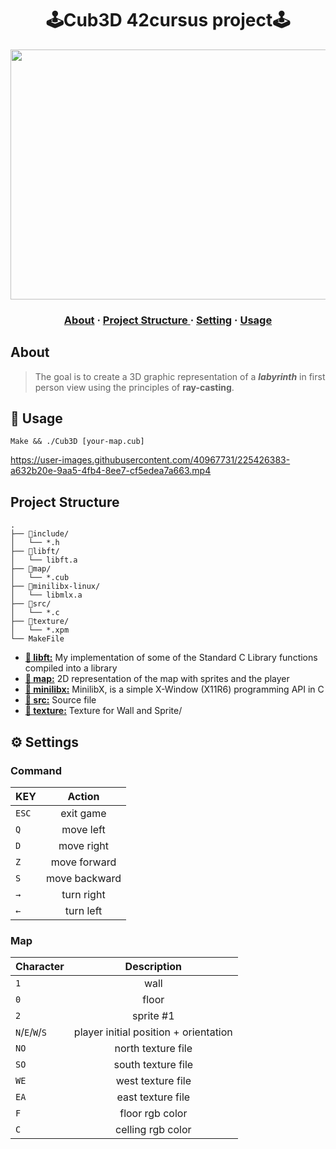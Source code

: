 <h1 align="center">
	🕹️Cub3D
 42cursus project🕹️
</h1>



<p align="center">
<img align="center" src="https://user-images.githubusercontent.com/40967731/225049319-46642cea-374a-40a3-9e4f-dfed374fceee.png" width="800" height="400">
</p>

<h3 align="center">
	<a href="#about">About</a>
	<span> · </span>
	<a href="#projetstructure"> Project Structure </a>
	<span> · </span>
	<a href="#setting">Setting</a>
	<span> · </span>
	<a href="#usage">Usage</a>
</h3>

<h2 id="about">
About
</h2>

> The goal is to create a 3D graphic representation of a ***labyrinth*** in first person view using the principles of **ray-casting**.

<h2 id="usage">
🔨 Usage
</h2>

```shell
Make && ./Cub3D [your-map.cub]
```

https://user-images.githubusercontent.com/40967731/225426383-a632b20e-9aa5-4fb4-8ee7-cf5edea7a663.mp4

<h2 id="projetstructure">
Project Structure
</h2>

```
.
├── 📁include/
│   └── *.h
├── 📁libft/
│   └── libft.a
├── 📁map/ 
│   └── *.cub
├── 📁minilibx-linux/
│   └── libmlx.a
├── 📁src/ 
│   └── *.c
├── 📁texture/
│   └── *.xpm
└── MakeFile
```


* [**📂 libft:**](libft/) My implementation of some of the Standard C Library functions compiled into a library
* [**📂 map:**](map/) 2D representation of the map with sprites and the player
* [**📂 minilibx:**](minilibx-linux/) MinilibX, is a simple X-Window (X11R6) programming API in C
* [**📂 src:**](src/) Source file
* [**📂 texture:**](texture/) Texture for Wall and Sprite/

<h2 id="setting">
⚙️ Settings
</h2>

<h3>
Command
</h3>

| KEY           | Action        |
| ------------- |:-------------:|
| `ESC`         | exit game     |
| `Q`           | move left     |
| `D`           | move right    |
| `Z`           | move forward  |
| `S`           | move backward |
| `→`           | turn right    |
| `←`           | turn left     |

<h3>
Map
</h3>

| Character      | Description   |
| -------------  |:-------------:|
| `1`            | wall          |
| `0`            | floor         |
| `2`            | sprite #1     |
| `N`/`E`/`W`/`S`| player initial position + orientation|
| `NO`            | north texture file         |
| `SO`            | south texture file|
| `WE`            | west  texture file|
| `EA`            | east  texture file|
| `F`            | floor rgb color |
| `C`            | celling rgb color|




